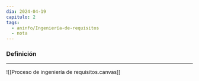 ```yaml
---
dia: 2024-04-19
capitulo: 2
tags:
  - aninfo/Ingeniería-de-requisitos
  - nota
---
```

### Definición
---
![[Proceso de ingeniería de requisitos.canvas]]
